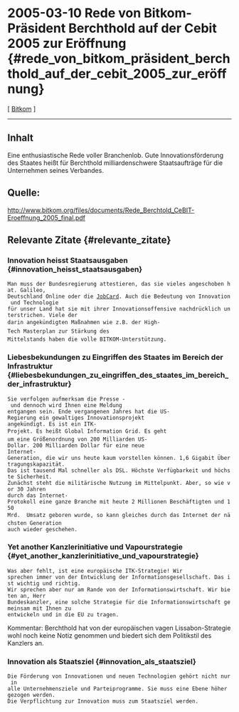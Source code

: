 # 2005-03-10 Rede von Bitkom-Präsident Berchthold auf der Cebit 2005 zur Eröffnung {#rede_von_bitkom_präsident_berchthold_auf_der_cebit_2005_zur_eröffnung}

\[ [ Bitkom](SwpatbitkomDe "wikilink") \]

------------------------------------------------------------------------

## Inhalt

Eine enthusiastische Rede voller Branchenlob. Gute Innovationsförderung
des Staates heißt für Berchthold milliardenschwere Staatsaufträge für
die Unternehmen seines Verbandes.

## Quelle:

<http://www.bitkom.org/files/documents/Rede_Berchtold_CeBIT-Eroeffnung_2005_final.pdf>

## Relevante Zitate {#relevante_zitate}

### Innovation heisst Staatsausgaben {#innovation_heisst_staatsausgaben}

`Man muss der Bundesregierung attestieren, das sie vieles angeschoben hat. Galileo,`\
`Deutschland Online oder die `[`JobCard`](JobCard "wikilink")`. Auch die Bedeutung von Innovation und Technologie`\
`für unser Land hat sie mit ihrer Innovationsoffensive nachdrücklich unterstrichen. Viele der`\
`darin angekündigten Maßnahmen wie z.B. der High-Tech Masterplan zur Stärkung des`\
`Mittelstands haben die volle BITKOM-Unterstützung.`

### Liebesbekundungen zu Eingriffen des Staates im Bereich der Infrastruktur {#liebesbekundungen_zu_eingriffen_des_staates_im_bereich_der_infrastruktur}

`Sie verfolgen aufmerksam die Presse - und dennoch wird Ihnen eine Meldung`\
`entgangen sein. Ende vergangenen Jahres hat die US-Regierung ein gewaltiges Innovationsprojekt`\
`angekündigt. Es ist ein ITK-Projekt. Es heißt Global Information Grid. Es geht`\
`um eine Größenordnung von 200 Milliarden US-Dollar. 200 Milliarden Dollar für eine neue`\
`Internet-Generation, die wir uns heute kaum vorstellen können. 1,6 Gigabit Übertragungskapazität.`\
`Das ist tausend Mal schneller als DSL. Höchste Verfügbarkeit und höchste Sicherheit.`\
`Zunächst steht die militärische Nutzung im Mittelpunkt. Aber, so wie vor 30 Jahren`\
`durch das Internet-Protokoll eine ganze Branche mit heute 2 Millionen Beschäftigten und 150`\
`Mrd.  Umsatz geboren wurde, so kann gleiches durch das Internet der nächsten Generation`\
`auch wieder geschehen.`

### Yet another Kanzlerinitiative und Vapourstrategie {#yet_another_kanzlerinitiative_und_vapourstrategie}

`Was aber fehlt, ist eine europäische ITK-Strategie! Wir`\
`sprechen immer von der Entwicklung der Informationsgesellschaft. Das ist wichtig und richtig.`\
`Wir sprechen aber nur am Rande von der Informationswirtschaft. Wir bieten an, Herr`\
`Bundeskanzler, eine solche Strategie für die Informationswirtschaft gemeinsam mit Ihnen zu`\
`entwickeln und in die EU zu tragen.`

Kommentar: Berchthold hat von der europäischen vagen Lissabon-Strategie
wohl noch keine Notiz genommen und biedert sich dem Politikstil des
Kanzlers an.

### Innovation als Staatsziel {#innovation_als_staatsziel}

`Die Förderung von Innovationen und neuen Technologien gehört nicht nur in`\
`alle Unternehmensziele und Parteiprogramme. Sie muss eine Ebene höher gezogen werden.`\
`Die Verpflichtung zur Innovation muss zum Staatsziel werden.`
